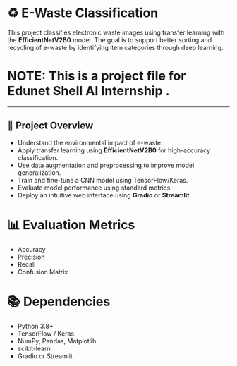 # ♻️ E-Waste Classification 

This project classifies electronic waste images using transfer learning with the **EfficientNetV2B0** model. The goal is to support better sorting and recycling of e-waste by identifying item categories through deep learning.

# NOTE: This is a project file for Edunet Shell AI Internship .

---

## 📌 Project Overview

- Understand the environmental impact of e-waste.
- Apply transfer learning using **EfficientNetV2B0** for high-accuracy classification.
- Use data augmentation and preprocessing to improve model generalization.
- Train and fine-tune a CNN model using TensorFlow/Keras.
- Evaluate model performance using standard metrics.
- Deploy an intuitive web interface using **Gradio** or **Streamlit**.

# 📊 Evaluation Metrics
- Accuracy
- Precision
- Recall
- Confusion Matrix

# 📚 Dependencies
- Python 3.8+
- TensorFlow / Keras
- NumPy, Pandas, Matplotlib
- scikit-learn
- Gradio or Streamlit
